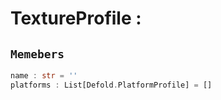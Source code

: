 
# TextureProfile : 
## ```Memebers```    
```rust
name : str = ''  
platforms : List[Defold.PlatformProfile] = []  
```


